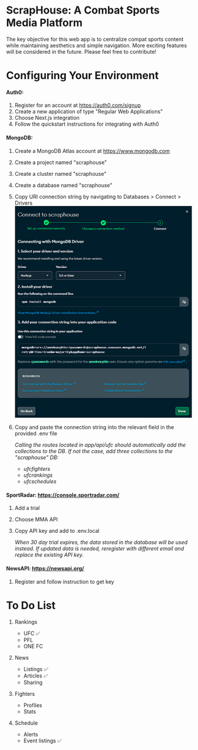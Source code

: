 # ScrapHouse: A Combat Sports Media Platform
The key objective for this web app is to centralize compat sports content while maintaining aesthetics and simple navigation.
More exciting features will be considered in the future. Please feel free to contribute!

# Configuring Your Environment
#### Auth0:
1. Register for an account at https://auth0.com/signup
2. Create a new application of type "Regular Web Applications"
3. Choose Next.js integration
4. Follow the quickstart instructions for integrating with Auth0

#### MongoDB:
1. Create a MongoDB Atlas account at https://www.mongodb.com
2. Create a project named "scraphouse"
3. Create a cluster named "scraphouse"
4. Create a database named "scraphouse"
5. Copy URI connection string by navigating to Databases > Connect > Drivers
   ![alt text](image-1.png)

6. Copy and paste the connection string into the relevant field in the provided .env file

    *Calling the routes located in app/api/ufc should automatically add the collections to the DB. If not the case, add three collections to the "scraphouse" DB:*

    - *ufcfighters*
    - *ufcrankings*
    - *ufcschedules*

#### SportRadar: https://console.sportradar.com/
1. Add a trial
2. Choose MMA API
3. Copy API key and add to .env.local

    *When 30 day trial expires, the data stored in the database will be used instead. If updated data is needed, reregister with different email and replace the existing API key.*

#### NewsAPI: https://newsapi.org/
1. Register and follow instruction to get key

# To Do List
1. Rankings
   - UFC ✅
   - PFL
   - ONE FC

2. News
    - Listings ✅
    - Articles ✅
    - Sharing

3. Fighters
    - Profiles
    - Stats

4. Schedule
    - Alerts
    - Event listings ✅